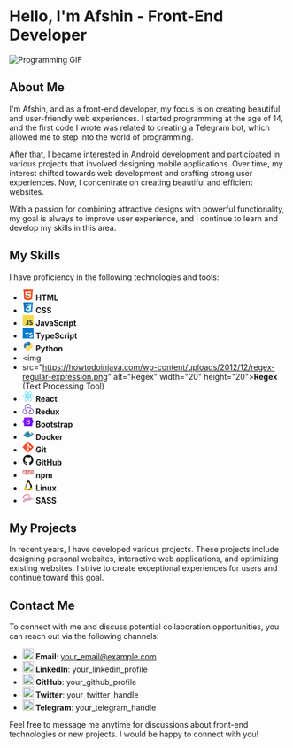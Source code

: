# Hello, I'm Afshin - Front-End Developer

![Programming GIF](https://media.giphy.com/media/L7gE32FmzA0Va/giphy.gif)

## About Me
I'm Afshin, and as a front-end developer, my focus is on creating beautiful and user-friendly web experiences. I started programming at the age of 14, and the first code I wrote was related to creating a Telegram bot, which allowed me to step into the world of programming.

After that, I became interested in Android development and participated in various projects that involved designing mobile applications. Over time, my interest shifted towards web development and crafting strong user experiences. Now, I concentrate on creating beautiful and efficient websites.

With a passion for combining attractive designs with powerful functionality, my goal is always to improve user experience, and I continue to learn and develop my skills in this area.

## My Skills
I have proficiency in the following technologies and tools:
- <img src="https://raw.githubusercontent.com/devicons/devicon/master/icons/html5/html5-original.svg" alt="HTML Icon" width="20" height="20"> **HTML**
- <img src="https://raw.githubusercontent.com/devicons/devicon/master/icons/css3/css3-original.svg" alt="CSS Icon" width="20" height="20"> **CSS**
- <img src="https://raw.githubusercontent.com/devicons/devicon/master/icons/javascript/javascript-original.svg" alt="JavaScript Icon" width="20" height="20"> **JavaScript**
- <img src="https://raw.githubusercontent.com/devicons/devicon/master/icons/typescript/typescript-original.svg" alt="TypeScript Icon" width="20" height="20"> **TypeScript**
- <img src="https://raw.githubusercontent.com/devicons/devicon/master/icons/python/python-original.svg" alt="Python Icon" width="20" height="20"> **Python**
- <img
- src="https://howtodoinjava.com/wp-content/uploads/2012/12/regex-regular-expression.png" alt="Regex" width="20" height="20">**Regex** (Text Processing Tool)
- <img src="https://raw.githubusercontent.com/devicons/devicon/master/icons/react/react-original.svg" alt="React Icon" width="20" height="20"> **React**
- <img src="https://raw.githubusercontent.com/devicons/devicon/master/icons/redux/redux-original.svg" alt="Redux Icon" width="20" height="20"> **Redux**
- <img src="https://raw.githubusercontent.com/devicons/devicon/master/icons/bootstrap/bootstrap-original.svg" alt="Bootstrap Icon" width="20" height="20"> **Bootstrap**
- <img src="https://raw.githubusercontent.com/devicons/devicon/master/icons/docker/docker-original.svg" alt="Docker Icon" width="20" height="20"> **Docker**
- <img src="https://raw.githubusercontent.com/devicons/devicon/master/icons/git/git-original.svg" alt="Git Icon" width="20" height="20"> **Git**
- <img src="https://raw.githubusercontent.com/devicons/devicon/master/icons/github/github-original.svg" alt="GitHub Icon" width="20" height="20"> **GitHub**
- <img src="https://raw.githubusercontent.com/devicons/devicon/master/icons/npm/npm-original-wordmark.svg" alt="NPM Icon" width="20" height="20"> **npm**
- <img src="https://raw.githubusercontent.com/devicons/devicon/master/icons/linux/linux-original.svg" alt="Linux Icon" width="20" height="20"> **Linux**
- <img src="https://raw.githubusercontent.com/devicons/devicon/master/icons/sass/sass-original.svg" alt="SASS Icon" width="20" height="20"> **SASS**

## My Projects
In recent years, I have developed various projects. These projects include designing personal websites, interactive web applications, and optimizing existing websites. I strive to create exceptional experiences for users and continue toward this goal.

## Contact Me
To connect with me and discuss potential collaboration opportunities, you can reach out via the following channels:
- <img src="https://img.icons8.com/ios-filled/50/000000/email.png" width="20" height="20"> **Email**: your_email@example.com
- <img src="https://img.icons8.com/ios-filled/50/000000/linkedin.png" width="20" height="20"> **LinkedIn**: your_linkedin_profile
- <img src="https://img.icons8.com/ios-filled/50/000000/github.png" width="20" height="20"> **GitHub**: your_github_profile
- <img src="https://img.icons8.com/ios-filled/50/000000/twitter.png" width="20" height="20"> **Twitter**: your_twitter_handle
- <img src="https://img.icons8.com/ios-filled/50/000000/telegram-app.png" width="20" height="20"> **Telegram**: your_telegram_handle

Feel free to message me anytime for discussions about front-end technologies or new projects. I would be happy to connect with you!
